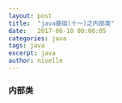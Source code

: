 ```yaml
---
layout: post
title:  "java基础(十一)之内部类"
date:   2017-06-10 00:06:05
categories: java
tags: java
excerpt: java
author: nivelle
---
```


### 内部类
